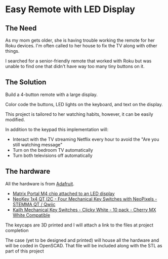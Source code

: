 # Easy Remote with LED Display

## The Need
As my mom gets older, she is having trouble working the remote for her Roku devices. I'm often called to her house to fix the TV along with other things.

I searched for a senior-friendly remote that worked with Roku but was unable to find one that didn't have way too many tiny buttons on it.

## The Solution
Build a 4-button remote with a large display.

Color code the buttons, LED lights on the keyboard, and text on the display.

This project is tailored to her watching habits, however, it can be easily modified.

In addition to the keypad this implementation will:
- Interact with the TV streaming Netflix every hour to avoid the "Are you still watching message"
- Turn on the bedroom TV automatically
- Turn both televisions off automatically

## The hardware
All the hardware is from [Adafruit](https://www.adafruit.com).

- [Matrix Portal M4 chip attached to an LED display](https://www.adafruit.com/product/4812)
- [NeoKey 1x4 QT I2C - Four Mechanical Key Switches with NeoPixels - STEMMA QT / Qwiic](https://www.adafruit.com/product/4980)
- [Kailh Mechanical Key Switches - Clicky White - 10 pack - Cherry MX White Compatible](https://www.adafruit.com/product/4955)

The keycaps are 3D printed and I will attach a link to the files at project completion

The case (yet to be designed and printed) will house all the hardware and will be coded in OpenSCAD. That file will be included along with the STL as part of this project
